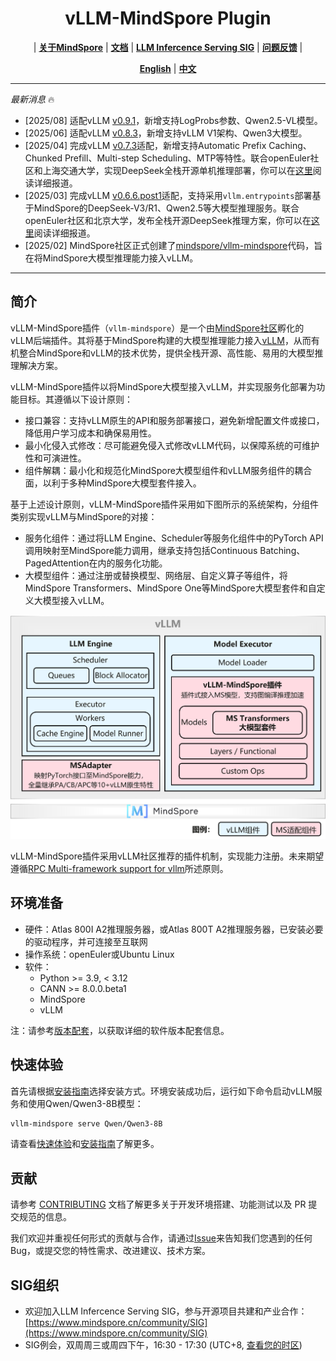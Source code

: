 <h1 align="center">
vLLM-MindSpore Plugin
</h1>

<p align="center">
| <a href="https://www.mindspore.cn/"><b>关于MindSpore</b></a> | <a href="https://www.mindspore.cn/vllm_mindspore/docs/zh-CN/master/index.html"><b>文档</b></a> | <a href="https://www.mindspore.cn/community/SIG"><b>LLM Infercence Serving SIG</b></a> | <a href="https://gitee.com/mindspore/vllm-mindspore/issues"><b>问题反馈</b></a> |
</p>

<p align="center">
<a href="README_en.md"><b>English</b></a> | <a href="README.md"><b>中文</b></a>
</p>

---
*最新消息* 🔥

- [2025/08] 适配vLLM [v0.9.1](https://github.com/vllm-project/vllm/releases/tag/v0.9.1)，新增支持LogProbs参数、Qwen2.5-VL模型。
- [2025/06] 适配vLLM [v0.8.3](https://github.com/vllm-project/vllm/releases/tag/v0.8.3)，新增支持vLLM V1架构、Qwen3大模型。
- [2025/04] 完成vLLM [v0.7.3](https://github.com/vllm-project/vllm/releases/tag/v0.7.3)适配，新增支持Automatic Prefix Caching、Chunked Prefill、Multi-step Scheduling、MTP等特性。联合openEuler社区和上海交通大学，实现DeepSeek全栈开源单机推理部署，你可以在[这里](https://www.openeuler.org/zh/news/openEuler/20240421-jd/20240421-jd.html)阅读详细报道。
- [2025/03] 完成vLLM [v0.6.6.post1](https://github.com/vllm-project/vllm/releases/tag/v0.6.6.post1)适配，支持采用`vllm.entrypoints`部署基于MindSpore的DeepSeek-V3/R1、Qwen2.5等大模型推理服务。联合openEuler社区和北京大学，发布全栈开源DeepSeek推理方案，你可以在[这里](https://news.pku.edu.cn/xwzh/e13046c47d03471c8cebb950bd1f4598.htm)阅读详细报道。
- [2025/02] MindSpore社区正式创建了[mindspore/vllm-mindspore](https://gitee.com/mindspore/vllm-mindspore)代码，旨在将MindSpore大模型推理能力接入vLLM。

---

## 简介

vLLM-MindSpore插件（`vllm-mindspore`）是一个由[MindSpore社区](https://www.mindspore.cn/)孵化的vLLM后端插件。其将基于MindSpore构建的大模型推理能力接入[vLLM](https://github.com/vllm-project/vllm)，从而有机整合MindSpore和vLLM的技术优势，提供全栈开源、高性能、易用的大模型推理解决方案。

vLLM-MindSpore插件以将MindSpore大模型接入vLLM，并实现服务化部署为功能目标。其遵循以下设计原则：

- 接口兼容：支持vLLM原生的API和服务部署接口，避免新增配置文件或接口，降低用户学习成本和确保易用性。
- 最小化侵入式修改：尽可能避免侵入式修改vLLM代码，以保障系统的可维护性和可演进性。
- 组件解耦：最小化和规范化MindSpore大模型组件和vLLM服务组件的耦合面，以利于多种MindSpore大模型套件接入。

基于上述设计原则，vLLM-MindSpore插件采用如下图所示的系统架构，分组件类别实现vLLM与MindSpore的对接：

- 服务化组件：通过将LLM Engine、Scheduler等服务化组件中的PyTorch API调用映射至MindSpore能力调用，继承支持包括Continuous Batching、PagedAttention在内的服务化功能。
- 大模型组件：通过注册或替换模型、网络层、自定义算子等组件，将MindSpore Transformers、MindSpore One等MindSpore大模型套件和自定义大模型接入vLLM。

<div align="center">
  <img src="docs/arch.cn.png" alt="Description" width="800" />
</div>

vLLM-MindSpore插件采用vLLM社区推荐的插件机制，实现能力注册。未来期望遵循[RPC Multi-framework support for vllm](https://gitee.com/mindspore/vllm-mindspore/issues/IBTNRG)所述原则。

## 环境准备

- 硬件：Atlas 800I A2推理服务器，或Atlas 800T A2推理服务器，已安装必要的驱动程序，并可连接至互联网
- 操作系统：openEuler或Ubuntu Linux
- 软件：
  - Python >= 3.9, < 3.12
  - CANN >= 8.0.0.beta1
  - MindSpore
  - vLLM

注：请参考[版本配套](https://www.mindspore.cn/vllm_mindspore/docs/zh-CN/master/getting_started/installation/installation.html)，以获取详细的软件版本配套信息。

## 快速体验

首先请根据[安装指南](https://www.mindspore.cn/vllm_mindspore/docs/zh-CN/master/getting_started/installation/installation.html)选择安装方式。环境安装成功后，运行如下命令启动vLLM服务和使用Qwen/Qwen3-8B模型：

```bash
vllm-mindspore serve Qwen/Qwen3-8B
```

请查看[快速体验](https://www.mindspore.cn/vllm_mindspore/docs/zh-CN/master/getting_started/quick_start/quick_start.html)和[安装指南](https://www.mindspore.cn/vllm_mindspore/docs/zh-CN/master/getting_started/installation/installation.html)了解更多。

## 贡献

请参考 [CONTRIBUTING](https://www.mindspore.cn/vllm_mindspore/docs/zh-CN/master/developer_guide/contributing.html) 文档了解更多关于开发环境搭建、功能测试以及 PR 提交规范的信息。

我们欢迎并重视任何形式的贡献与合作，请通过[Issue](https://gitee.com/mindspore/vllm-mindspore/issues)来告知我们您遇到的任何Bug，或提交您的特性需求、改进建议、技术方案。

## SIG组织

- 欢迎加入LLM Infercence Serving SIG，参与开源项目共建和产业合作：[https://www.mindspore.cn/community/SIG](https://www.mindspore.cn/community/SIG)
- SIG例会，双周周三或周四下午，16:30 - 17:30 (UTC+8, [查看您的时区](https://dateful.com/convert/gmt8?t=15))
